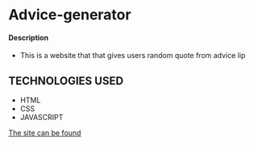 # Advice-generator

#### Description

* This is a website that that gives users random quote from advice lip

## TECHNOLOGIES USED

* HTML
* CSS
* JAVASCRIPT

[The site can be found](https://clever-muffin-0e76ef.netlify.app/)

